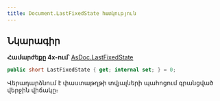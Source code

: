 ```yaml
---
title: Document.LastFixedState հատկություն
---
```


## Նկարագիր

**Համարժեքը 4x-ում՝** [AsDoc.LastFixedState](https://armsoft.github.io/as4x-docs/HTM/ProgrGuide/Functions/ASDOC/LastFixedState.html)

```c#
public short LastFixedState { get; internal set; } = 0;
```

Վերադարձնում է փաստաթղթի տվյալների պահոցում գրանցված վերջին վիճակը։
